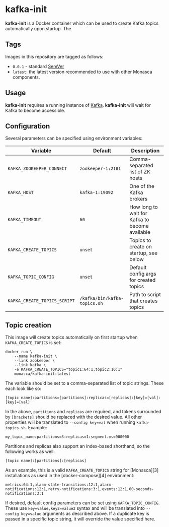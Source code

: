 kafka-init
==========

**kafka-init** is a Docker container which can be used to create Kafka topics automatically upon startup. The 

Tags
----

Images in this repository are tagged as follows:

* `0.0.1` - standard [SemVer][1]
* `latest`: the latest version recommended to use with other Monasca
  components.


Usage
-----

**kafka-init** requires a running instance of [Kafka][2]. **kafka-init** will wait for Kafka to become accessible.

Configuration
-------------

Several parameters can be specified using environment variables:

| Variable                      | Default          | Description                           |
|-------------------------------|------------------|---------------------------------------|
| `KAFKA_ZOOKEEPER_CONNECT`     | `zookeeper-1:2181`| Comma-separated list of ZK hosts      |
| `KAFKA_HOST`                  | `kafka-1:19092`   | One of the Kafka brokers              |
| `KAFKA_TIMEOUT`               | `60`      | How long to wait for Kafka to become available |
| `KAFKA_CREATE_TOPICS`         | `unset`   | Topics to create on startup, see below       |
| `KAFKA_TOPIC_CONFIG`          | `unset`   | Default config args for created topics       |
| `KAFKA_CREATE_TOPICS_SCRIPT`  | `/kafka/bin/kafka-topics.sh` | Path to script that creates topics |

Topic creation
--------------

This image will create topics automatically on first startup when
`KAFKA_CREATE_TOPICS` is set:

```
docker run \
    --name kafka-init \
    --link zookeeper \
    --link kafka \
    -e KAFKA_CREATE_TOPICS="topic1:64:1,topic2:16:1"
    monasca/kafka-init:latest
```

The variable should be set to a comma-separated list of topic strings. These
each look like so:

```
[topic name]:partitions=[partitions]:replicas=[replicas]:[key]=[val]:[key]=[val]
```

In the above, `partitions` and `replicas` are required, and tokens surrounded by
`[brackets]` should be replaced with the desired value. All other properties
will be translated to `--config key=val` when running `kafka-topics.sh`.
Example:

```
my_topic_name:partitions=3:replicas=1:segment.ms=900000
```

Partitions and replicas also support an index-based shorthand, so the following
works as well:

```
[topic name]:[partitions]:[replicas]
```

As an example, this is a valid `KAFKA_CREATE_TOPICS` string for [Monasca][3]
installations as used in the [docker-compose][4] environment:

    metrics:64:1,alarm-state-transitions:12:1,alarm-notifications:12:1,retry-notifications:3:1,events:12:1,60-seconds-notifications:3:1

If desired, default config parameters can be set using `KAFKA_TOPIC_CONFIG`.
These use `key=value,key2=value2` syntax and will be translated into
`--config key=value` arguments as described above. If a duplicate key is passed
in a specific topic string, it will override the value specified here.


[1]: http://semver.org/
[2]: https://hub.docker.com/r/confluentinc/cp-kafka
